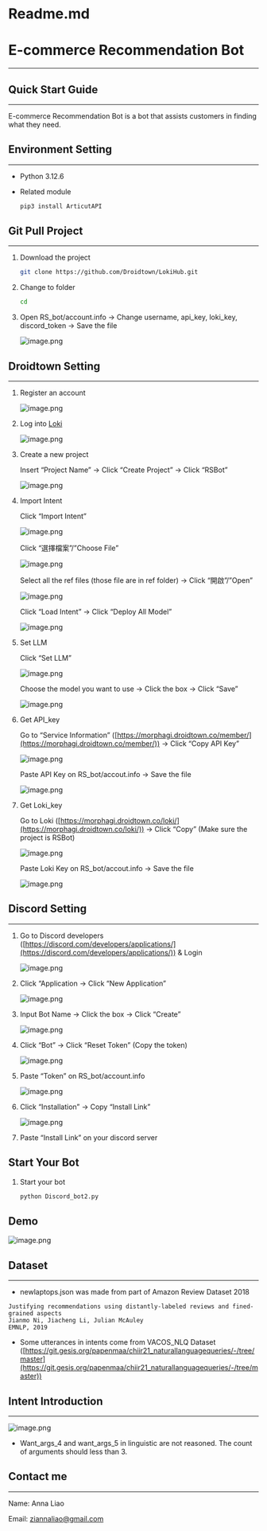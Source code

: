 # Readme.md

# E-commerce Recommendation Bot

---

## **Quick Start Guide**

---

E-commerce Recommendation Bot is a bot that assists customers in finding what they need. 

## Environment Setting

---

- Python 3.12.6
- Related module
    
    ```bash
    pip3 install ArticutAPI
    ```
    

## Git Pull Project

---

1. Download the  project
    
    ```bash
    git clone https://github.com/Droidtown/LokiHub.git
    ```
    
2. Change to folder
    
    ```bash
    cd 
    ```
    
3. Open RS_bot/account.info → Change username, api_key, loki_key, discord_token → Save the file
    
    ![image.png](./pic/image.png)
    

## Droidtown Setting

---

1. Register an account
    
    ![image.png](./pic/3c8df47a-a69b-4a9b-b6b7-ba17f238610d.png)
    
2. Log into [Loki](https://nlu.droidtown.co/loki/)
    
    ![image.png](./pic/image%201.png)
    
3. Create a new project
    
    Insert “Project Name” → Click “Create Project” → Click “RSBot”
    
    ![image.png](./pic/image%202.png)
    
4. Import Intent
    
    Click “Import Intent”
    
    ![image.png](./pic/image%203.png)
    
    Click “選擇檔案”/”Choose File”
    
    ![image.png](./pic/image%204.png)
    
    Select all the ref files (those file are in ref folder) → Click “開啟”/”Open”
    
    ![image.png](./pic/image%205.png)
    
    Click “Load Intent” → Click “Deploy All Model”
    
    ![image.png](./pic/image%206.png)
    
5. Set LLM
    
    Click “Set LLM”
    
    ![image.png](./pic/image%207.png)
    
    Choose the model you want to use → Click the box → Click “Save”
    
    ![image.png](./pic/image%208.png)
    
6. Get API_key
    
    Go to “Service Information” ([https://morphagi.droidtown.co/member/](https://morphagi.droidtown.co/member/)) → Click “Copy API Key”
    
    ![image.png](./pic/image%209.png)
    
    Paste API Key on RS_bot/accout.info → Save the file
    
    ![image.png](./pic/image%2010.png)
    
7. Get Loki_key
    
    Go to Loki ([https://morphagi.droidtown.co/loki/](https://morphagi.droidtown.co/loki/)) → Click “Copy” (Make sure the project is RSBot)
    
    ![image.png](./pic/image%2011.png)
    
    Paste Loki Key on RS_bot/accout.info → Save the file
    
    ![image.png](./pic/image%2012.png)
    

## Discord Setting

---

1. Go to Discord developers ([https://discord.com/developers/applications/](https://discord.com/developers/applications/)) & Login
    
    ![image.png](./pic/image%2013.png)
    
2. Click “Application → Click “New Application”
    
    ![image.png](./pic/image%2014.png)
    
3. Input Bot Name → Click the box → Click “Create”
    
    ![image.png](./pic/image%2015.png)
    
4. Click “Bot” → Click “Reset Token” (Copy the token)
    
    ![image.png](./pic/image%2016.png)
    
5. Paste “Token” on RS_bot/account.info
    
    ![image.png](./pic/image%2017.png)
    
6. Click “Installation” → Copy “Install Link”
    
    ![image.png](./pic/image%2018.png)
    
7. Paste “Install Link” on your discord server

## Start Your Bot

1. Start your bot
    
    ```bash
    python Discord_bot2.py
    ```
    

## Demo

![image.png](./pic/image%2019.png)

## Dataset

---

- newlaptops.json was made from part of Amazon Review Dataset 2018

```
Justifying recommendations using distantly-labeled reviews and fined-grained aspects
Jianmo Ni, Jiacheng Li, Julian McAuley
EMNLP, 2019
```

- Some utterances in intents come from VACOS_NLQ Dataset ([https://git.gesis.org/papenmaa/chiir21_naturallanguagequeries/-/tree/master](https://git.gesis.org/papenmaa/chiir21_naturallanguagequeries/-/tree/master))

## Intent Introduction

---

![image.png](./pic/image%2020.png)

- Want_args_4 and want_args_5 in linguistic are not reasoned. The count of  arguments should less than 3.

## Contact me

---

Name: Anna Liao

Email: ziannaliao@gmail.com